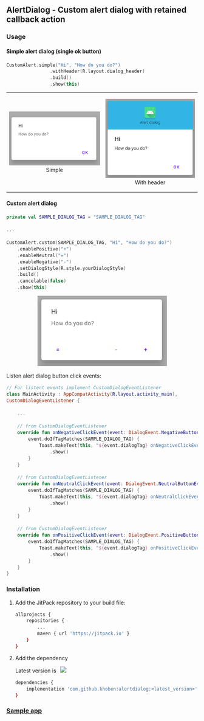 ## AlertDialog - Custom alert dialog with retained callback action

### Usage

#### Simple alert dialog (single ok button)

```kotlin
CustomAlert.simple("Hi", "How do you do?")
                .withHeader(R.layout.dialog_header)
                .build()
                .show(this)
```

<table>
    <td>
        <p align="center"><img src="./Readme.md-images/1.png"> <br>Simple</p>
    </td>
     <td>
        <p align="center"><img src="./Readme.md-images/3.png"><br>With header</p>
    </td>
</table>


#### Custom alert dialog

```kotlin
private val SAMPLE_DIALOG_TAG = "SAMPLE_DIALOG_TAG"

...

CustomAlert.custom(SAMPLE_DIALOG_TAG, "Hi", "How do you do?")
    .enablePositive("+")
    .enableNeutral("=")
    .enableNegative("-")
    .setDialogStyle(R.style.yourDialogStyle)
    .build()
    .cancelable(false)
    .show(this)
```
<p align="center"><img src="./Readme.md-images/2.png"></p>

Listen alert dialog button click events:
```kotlin
// For listent events implement CustomDialogEventListener
class MainActivity : AppCompatActivity(R.layout.activity_main), 
CustomDialogEventListener {

    ...

    // from CustomDialogEventListener
    override fun onNegativeClickEvent(event: DialogEvent.NegativeButtonEvent) {
        event.doIfTagMatches(SAMPLE_DIALOG_TAG) {
            Toast.makeText(this, "${event.dialogTag} onNegativeClickEvent", Toast.LENGTH_SHORT)
                .show()
        }
    }

    // from CustomDialogEventListener
    override fun onNeutralClickEvent(event: DialogEvent.NeutralButtonEvent) {
        event.doIfTagMatches(SAMPLE_DIALOG_TAG) {
            Toast.makeText(this, "${event.dialogTag} onNeutralClickEvent", Toast.LENGTH_SHORT)
                .show()
        }
    }

    // from CustomDialogEventListener
    override fun onPositiveClickEvent(event: DialogEvent.PositiveButtonEvent) {
        event.doIfTagMatches(SAMPLE_DIALOG_TAG) {
            Toast.makeText(this, "${event.dialogTag} onPositiveClickEvent", Toast.LENGTH_SHORT)
                .show()
        }
    }
}
```

### Installation
1. Add the JitPack repository to your build file:
    ```bash
    allprojects {
        repositories {
            ...
            maven { url 'https://jitpack.io' }
        }
    }
    ```
2. Add the dependency

    Latest version is⠀[![](https://jitpack.io/v/khoben/alertdialog.svg)](https://jitpack.io/#khoben/alertdialog)

    ```bash
    dependencies {
        implementation 'com.github.khoben:alertdialog:<latest_version>'
    }
    ```

### [Sample app](app/src/main/java/io/github/khoben/alertdialog/sample/MainActivity.kt)

